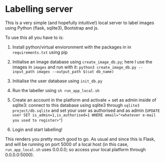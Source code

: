# Labelling server

This is a very simple (and hopefully intuitive!) local server to label images using Python (flask, sqlite3), Bootstrap and js.

To use this all you have to is:

1. Install python/virtual envioronment with the packages in in `requirements.txt` using pip

2. Initialise an image database using `create_image_db.py`; here I use the images in `images` and run with it: `python3 create_image_db.py --input_path images --output_path $(cat db_name)`

3. Initialise the user database using `init_db.py`

4. Run the labeller using `sh run_app_local.sh`

5. Create an account in the platform and activate + set as admin inside of sqlite3: connect to this database using sqlite3 through `sqlite3 project/db.sqlite` and set your user as authorised and as admin (`UPDATE user SET is_admin=1,is_authorised=1 WHERE email="<whatever e-mail you used to register>"`)

6. Login and start labelling! 

This renders you pretty much good to go. As usual and since this is Flask, and will be running on port 5000 of a local host (in this case, `run_app_local.sh` uses 0.0.0.0; so access your local platform through 0.0.0.0:5000). 
